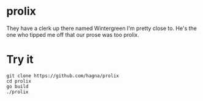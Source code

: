prolix
======

They have a clerk up there named Wintergreen I'm pretty close to. He's the one who tipped me off that our prose was too prolix.


Try it
======
```
git clone https://github.com/hagna/prolix
cd prolix
go build
./prolix
```
